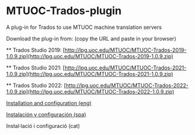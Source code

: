 # MTUOC-Trados-plugin

A plug-in for Trados to use MTUOC machine translation servers

Download the plug-in from:
(copy the URL and paste in your browser)

** Trados Studio 2019: [http://lpg.uoc.edu/MTUOC/MTUOC-Trados-2019-1.0.9.zip](http://lpg.uoc.edu/MTUOC/MTUOC-Trados-2019-1.0.9.zip)

** Trados Studio 2021: [http://lpg.uoc.edu/MTUOC/MTUOC-Trados-2021-1.0.9.zip](http://lpg.uoc.edu/MTUOC/MTUOC-Trados-2021-1.0.9.zip)

** Trados Studio 2022: [http://lpg.uoc.edu/MTUOC/MTUOC-Trados-2022-1.0.9.zip](http://lpg.uoc.edu/MTUOC/MTUOC-Trados-2022-1.0.9.zip)


[Installation and configuration (eng)](https://github.com/aoliverg/MTUOC-Trados-plugin/wiki/Installation-and-configuration)

[Instalación y configuración (spa)](https://github.com/aoliverg/MTUOC-Trados-plugin/wiki/Instalaci%C3%B3n-y-configuraci%C3%B3n)

Instal·lació i configuració (cat)
